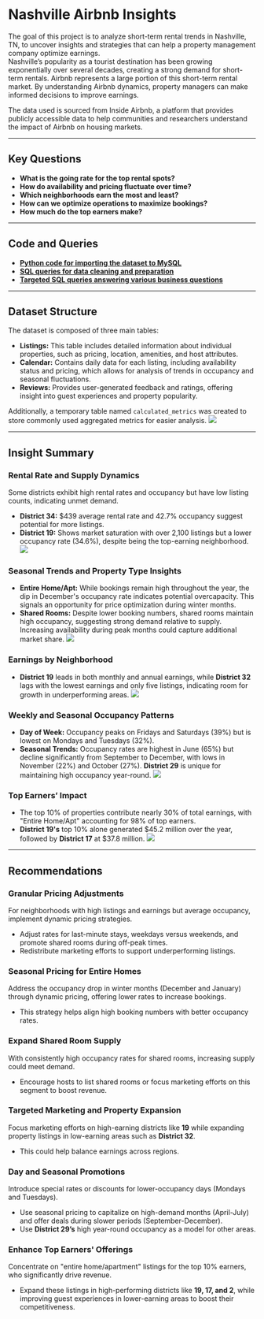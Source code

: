 # Nashville Airbnb Insights

The goal of this project is to analyze short-term rental trends in Nashville, TN, to uncover insights and strategies that can help a property management company optimize earnings.  
Nashville’s popularity as a tourist destination has been growing exponentially over several decades, creating a strong demand for short-term rentals. Airbnb represents a large portion of this short-term rental market. By understanding Airbnb dynamics, property managers can make informed decisions to improve earnings.

The data used is sourced from Inside Airbnb, a platform that provides publicly accessible data to help communities and researchers understand the impact of Airbnb on housing markets.

---

## Key Questions

- **What is the going rate for the top rental spots?**
- **How do availability and pricing fluctuate over time?**
- **Which neighborhoods earn the most and least?**
- **How can we optimize operations to maximize bookings?**
- **How much do the top earners make?**

---

## Code and Queries

- **[Python code for importing the dataset to MySQL](https://github.com/jonwpen/Nashville-Airbnb/tree/master/python%20scripts)**  
- **[SQL queries for data cleaning and preparation](https://github.com/jonwpen/Nashville-Airbnb/tree/master/cleaning%20SQL%20script)**  
- **[Targeted SQL queries answering various business questions](https://github.com/jonwpen/Nashville-Airbnb/tree/master/analysis%20SQL%20scripts)**  

---

## Dataset Structure

The dataset is composed of three main tables:  

- **Listings:** This table includes detailed information about individual properties, such as pricing, location, amenities, and host attributes.
- **Calendar:** Contains daily data for each listing, including availability status and pricing, which allows for analysis of trends in occupancy and seasonal fluctuations.
- **Reviews:** Provides user-generated feedback and ratings, offering insight into guest experiences and property popularity.

Additionally, a temporary table named `calculated_metrics` was created to store commonly used aggregated metrics for easier analysis.
![](airbnb_erd.png)

---

## Insight Summary

### Rental Rate and Supply Dynamics

Some districts exhibit high rental rates and occupancy but have low listing counts, indicating unmet demand.  
- **District 34:** $439 average rental rate and 42.7% occupancy suggest potential for more listings.  
- **District 19:** Shows market saturation with over 2,100 listings but a lower occupancy rate (34.6%), despite being the top-earning neighborhood.
![](question_1.png)

### Seasonal Trends and Property Type Insights

- **Entire Home/Apt:** While bookings remain high throughout the year, the dip in December's occupancy rate indicates potential overcapacity. This signals an opportunity for price optimization during winter months.
- **Shared Rooms:** Despite lower booking numbers, shared rooms maintain high occupancy, suggesting strong demand relative to supply. Increasing availability during peak months could capture additional market share.
![](question_2.png)

### Earnings by Neighborhood

- **District 19** leads in both monthly and annual earnings, while **District 32** lags with the lowest earnings and only five listings, indicating room for growth in underperforming areas.
![](question_3.png)

### Weekly and Seasonal Occupancy Patterns

- **Day of Week:** Occupancy peaks on Fridays and Saturdays (39%) but is lowest on Mondays and Tuesdays (32%).
- **Seasonal Trends:** Occupancy rates are highest in June (65%) but decline significantly from September to December, with lows in November (22%) and October (27%). **District 29** is unique for maintaining high occupancy year-round.
![](question_4.png)

### Top Earners’ Impact

- The top 10% of properties contribute nearly 30% of total earnings, with "Entire Home/Apt" accounting for 98% of top earners.
- **District 19's** top 10% alone generated $45.2 million over the year, followed by **District 17** at $37.8 million.
![](question_5.png)

---

## Recommendations

### **Granular Pricing Adjustments**

For neighborhoods with high listings and earnings but average occupancy, implement dynamic pricing strategies.  
- Adjust rates for last-minute stays, weekdays versus weekends, and promote shared rooms during off-peak times.
- Redistribute marketing efforts to support underperforming listings.

### **Seasonal Pricing for Entire Homes**

Address the occupancy drop in winter months (December and January) through dynamic pricing, offering lower rates to increase bookings.  
- This strategy helps align high booking numbers with better occupancy rates.

### **Expand Shared Room Supply**

With consistently high occupancy rates for shared rooms, increasing supply could meet demand.  
- Encourage hosts to list shared rooms or focus marketing efforts on this segment to boost revenue.

### **Targeted Marketing and Property Expansion**

Focus marketing efforts on high-earning districts like **19** while expanding property listings in low-earning areas such as **District 32**.  
- This could help balance earnings across regions.

### **Day and Seasonal Promotions**

Introduce special rates or discounts for lower-occupancy days (Mondays and Tuesdays).  
- Use seasonal pricing to capitalize on high-demand months (April-July) and offer deals during slower periods (September-December).  
- Use **District 29’s** high year-round occupancy as a model for other areas.

### **Enhance Top Earners' Offerings**

Concentrate on "entire home/apartment" listings for the top 10% earners, who significantly drive revenue.  
- Expand these listings in high-performing districts like **19, 17, and 2**, while improving guest experiences in lower-earning areas to boost their competitiveness.
